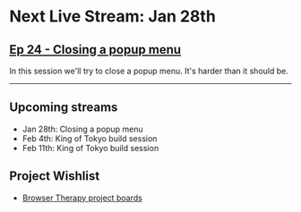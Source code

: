 # Next Live Stream: Jan 28th
## [Ep 24 - Closing a popup menu](/blog/browser-therapy-e24)

In this session we'll try to close a popup menu. It's harder than it should be.

---

## Upcoming streams
- Jan 28th: Closing a popup menu
- Feb 4th: King of Tokyo build session
- Feb 11th: King of Tokyo build session

## Project Wishlist
- [Browser Therapy project boards](https://github.com/orgs/browsertherapy/projects)
